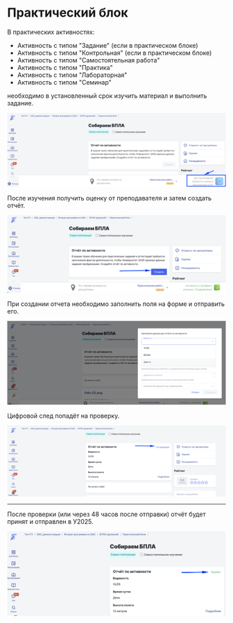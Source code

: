 # Практический блок

В практических активностях:

* Активность с типом "Задание" (если в практическом блоке)
* Активность с типом "Контрольная" (если в практическом блоке)
* Активность с типом "Самостоятельная работа"
* Активность с типом "Практика"
* Активность с типом "Лабораторная"
* Активность с типом "Семинар"

необходимо в установленный срок изучить материал и выполнить задание.

![](<../.gitbook/assets/image (12).png>)

После изучения получить оценку от преподавателя и затем создать отчёт.

![](<../.gitbook/assets/image (13).png>)

При создании отчета необходимо заполнить поля на форме и отправить его.

![](<../.gitbook/assets/image (14).png>)

Цифровой след попадёт на проверку.

![](<../.gitbook/assets/image (15).png>)

***

После проверки (или через 48 часов после отправки) отчёт будет принят и отправлен в У2025.

![](<../.gitbook/assets/image (16).png>)
